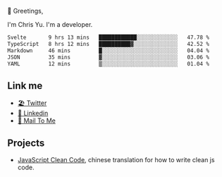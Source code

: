 👋 Greetings, 

I'm Chris Yu. I'm a developer. 


<!--START_SECTION:waka-->

```txt
Svelte       9 hrs 13 mins   ████████████░░░░░░░░░░░░░   47.78 %
TypeScript   8 hrs 12 mins   ██████████▓░░░░░░░░░░░░░░   42.52 %
Markdown     46 mins         █░░░░░░░░░░░░░░░░░░░░░░░░   04.04 %
JSON         35 mins         ▓░░░░░░░░░░░░░░░░░░░░░░░░   03.06 %
YAML         12 mins         ▒░░░░░░░░░░░░░░░░░░░░░░░░   01.04 %
```

<!--END_SECTION:waka-->

## Link me

- [🏖️ Twitter](https://twitter.com/yuetong3yu)
- [🧳 Linkedin](https://www.linkedin.com/in/yuetong3yu)
- [📧 Mail To Me](mailto:yuetong3yu@gmail.com)


## Projects 

- [JavaScript Clean Code](https://js-clean-code-cn.vercel.app/), chinese translation for how to write clean js code.
